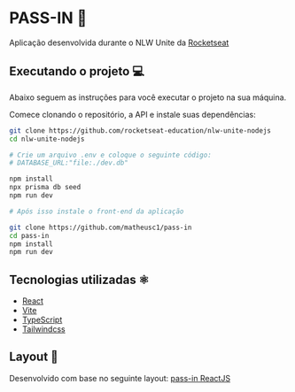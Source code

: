 # PASS-IN 🎫

Aplicação desenvolvida durante o NLW Unite da [Rocketseat](https://www.rocketseat.com.br/)

## Executando o projeto 💻

Abaixo seguem as instruções para você executar o projeto na sua máquina.

Comece clonando o repositório, a API e instale suas dependências:

```sh
git clone https://github.com/rocketseat-education/nlw-unite-nodejs
cd nlw-unite-nodejs

# Crie um arquivo .env e coloque o seguinte código:
# DATABASE_URL:"file:./dev.db"

npm install
npx prisma db seed
npm run dev

# Após isso instale o front-end da aplicação

git clone https://github.com/matheusc1/pass-in
cd pass-in
npm install
npm run dev
```

## Tecnologias utilizadas ⚛️

- [React](https://github.com/facebook/react)
- [Vite](https://vitejs.dev/guide/)
- [TypeScript](https://github.com/microsoft/TypeScript)
- [Tailwindcss](https://tailwindcss.com/)

## Layout 🎨

Desenvolvido com base no seguinte layout: [pass-in ReactJS](https://www.figma.com/community/file/1356738933008624188)

